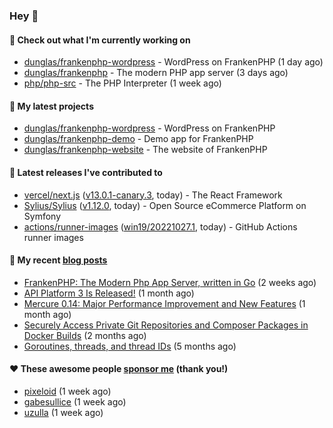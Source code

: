 ### Hey 👋

#### 👷 Check out what I'm currently working on

- [dunglas/frankenphp-wordpress](https://github.com/dunglas/frankenphp-wordpress) - WordPress on FrankenPHP (1 day ago)
- [dunglas/frankenphp](https://github.com/dunglas/frankenphp) - The modern PHP app server (3 days ago)
- [php/php-src](https://github.com/php/php-src) - The PHP Interpreter (1 week ago)

#### 🌱 My latest projects

- [dunglas/frankenphp-wordpress](https://github.com/dunglas/frankenphp-wordpress) - WordPress on FrankenPHP
- [dunglas/frankenphp-demo](https://github.com/dunglas/frankenphp-demo) - Demo app for FrankenPHP
- [dunglas/frankenphp-website](https://github.com/dunglas/frankenphp-website) - The website of FrankenPHP

#### 🔭 Latest releases I've contributed to

- [vercel/next.js](https://github.com/vercel/next.js) ([v13.0.1-canary.3](https://github.com/vercel/next.js/releases/tag/v13.0.1-canary.3), today) - The React Framework
- [Sylius/Sylius](https://github.com/Sylius/Sylius) ([v1.12.0](https://github.com/Sylius/Sylius/releases/tag/v1.12.0), today) - Open Source eCommerce Platform on Symfony
- [actions/runner-images](https://github.com/actions/runner-images) ([win19/20221027.1](https://github.com/actions/runner-images/releases/tag/win19%2F20221027.1), today) - GitHub Actions runner images

#### 📜 My recent [blog posts](https://dunglas.fr)

- [FrankenPHP: The Modern Php App Server, written in Go](https://dunglas.dev/2022/10/frankenphp-the-modern-php-app-server-written-in-go/) (2 weeks ago)
- [API Platform 3 Is Released!](https://dunglas.dev/2022/09/api-platform-3-is-released/) (1 month ago)
- [Mercure 0.14: Major Performance Improvement and New Features](https://dunglas.dev/2022/09/mercure-0-14/) (1 month ago)
- [Securely Access Private Git Repositories and Composer Packages in Docker Builds](https://dunglas.dev/2022/08/securely-access-private-git-repositories-and-composer-packages-in-docker-builds/) (2 months ago)
- [Goroutines, threads, and thread IDs](https://dunglas.dev/2022/05/goroutines-threads-and-thread-ids/) (5 months ago)

#### ❤️ These awesome people [sponsor me](https://github.com/sponsors/dunglas) (thank you!)

- [pixeloid](https://github.com/pixeloid) (1 week ago)
- [gabesullice](https://github.com/gabesullice) (1 week ago)
- [uzulla](https://github.com/uzulla) (1 week ago)
